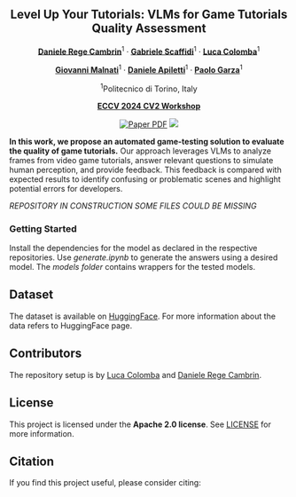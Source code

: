 <div align="center">
  
## Level Up Your Tutorials: VLMs for Game Tutorials Quality Assessment

[**Daniele Rege Cambrin**](https://darthreca.github.io/)<sup>1</sup> · [**Gabriele Scaffidi**](https://smartdata.polito.it/members/gabriele-scaffidi-militone/)<sup>1</sup> · [**Luca Colomba**](https://github.com/lccol)<sup>1</sup>

[**Giovanni Malnati**](https://www.polito.it/en/staff?p=giovanni.malnati)<sup>1</sup> · [**Daniele Apiletti**](https://www.polito.it/en/staff?p=daniele.apiletti)<sup>1</sup> · [**Paolo Garza**](https://dbdmg.polito.it/dbdmg_web/people/paolo-garza/)<sup>1</sup>

<sup>1</sup>Politecnico di Torino, Italy

**[ECCV 2024 CV2 Workshop](https://sites.google.com/nvidia.com/cv2/)**

<a href=""><img src='https://img.shields.io/badge/arXiv-Level%20Up%20Your%20Tutorials-red' alt='Paper PDF'></a>
<a href='https://huggingface.co/datasets/DarthReca/but-they-are-cats-tutorial'><img src='https://img.shields.io/badge/Hugging%20Face-Dataset-yellow?logo=huggingface'></a>
</div>

**In this work, we propose an automated game-testing solution to evaluate the quality of game tutorials.** Our approach leverages VLMs to analyze frames from video game tutorials, answer relevant questions to simulate human perception, and provide feedback. This feedback is compared with expected results to identify confusing or problematic scenes and highlight potential errors for developers.

*REPOSITORY IN CONSTRUCTION SOME FILES COULD BE MISSING*

### Getting Started

Install the dependencies for the model as declared in the respective repositories. Use *generate.ipynb* to generate the answers using a desired model. 
The *models folder* contains wrappers for the tested models.

## Dataset

The dataset is available on [HuggingFace](https://huggingface.co/datasets/DarthReca/but-they-are-cats-tutorial). For more information about the data refers to HuggingFace page.

## Contributors
The repository setup is by [Luca Colomba](https://github.com/lccol) and [Daniele Rege Cambrin](https://github.com/DarthReca).

## License

This project is licensed under the **Apache 2.0 license**. See [LICENSE](LICENSE) for more information.

## Citation

If you find this project useful, please consider citing:

```bibtex

```

